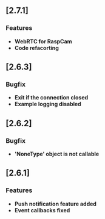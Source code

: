 ## [2.7.1]

### Features
* **WebRTC for RaspCam**
* **Code refacorting**

## [2.6.3]

### Bugfix
* **Exit if the connection closed**
* **Example logging disabled**

## [2.6.2]

### Bugfix
* **'NoneType' object is not callable**

## [2.6.1]

### Features
* **Push notification feature added**
* **Event callbacks fixed**